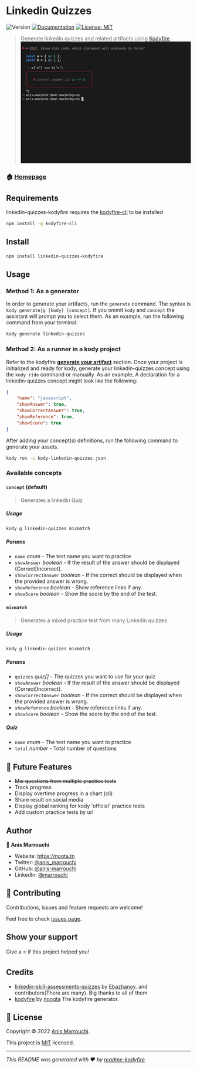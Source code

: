 # Linkedin Quizzes
![Version](https://img.shields.io/badge/version-0.0.18-blue.svg?cacheSeconds=2592000)
[![Documentation](https://img.shields.io/badge/documentation-yes-brightgreen.svg)](https://github.com/nooqta/kodyfire#install-a-kody)
[![License: MIT](https://img.shields.io/badge/License-MIT-yellow.svg)](https://github.com/nooqta/kodyfire/blob/main/LICENSE)

> Generate linkedin quizzes and related artifacts using [Kodyfire](https://github.com/nooqta/kodyfire).
![react-kodyfire demo](assets/linkedin-quizzes-kodyfire.gif)

### 🏠 [Homepage](https://github.com/nooqta/kodyfire)

## Requirements

linkedin-quizzes-kodyfire requires the [kodyfire-cli](https://github.com/nooqta/kodyfire) to be installed

```sh
npm install -g kodyfire-cli
```
## Install

```sh
npm install linkedin-quizzes-kodyfire
```

## Usage

### Method 1: As a generator
In order to generate your artifacts, run the `generate` command. The syntax is `kody generate|g [kody] [concept]`. If you ommit `kody` and `concept` the assistant will prompt you to select them. As an example, run the following command from your terminal:
```sh
kody generate linkedin-quizzes
```
### Method 2: As a runner in a kody project
Refer to the kodyfire __[generate your artifact](https://github.com/nooqta/kodyfire#generate-your-artifact)__ section.
Once your project is initialized and ready for kody,
generate your linkedin-quizzes concept using the `kody ride` command or manually. As an example, A declaration for a linkedin-quizzes concept might look like the following: 
```json
{
	"name": "javascript",
	"showAnswer": true,
	"showCorrectAnswer": true,
	"showReference": true,
	"showScore": true
}
```

After adding your concept(s) definitions, run the following command to generate your assets.

```sh
kody run -s kody-linkedin-quizzes.json
```
### Available concepts 

#### `concept` (default)
> Generates a linkedin Quiz

##### Usage
```bash
kody g linkedin-quizzes mixmatch
```
##### Params

- `name` _enum_ - The test name you want to practice
- `showAnswer` _boolean_ - If the result of the answer should be displayed (Correct|Incorrect).
- `showCorrectAnswer` _boolean_ - If the correct should be displayed when the provided answer is wrong.
- `showReference` _boolean_ - Show reference links if any.
- `showScore` _boolean_ - Show the score by the end of the test.

#### `mixmatch` 
> Generates a mixed practice test from many Linkedin quizzes

##### Usage
```bash
kody g linkedin-quizzes mixmatch
```
##### Params

- `quizzes` _quiz[]_ - The quizzes you want to use for your quiz
- `showAnswer` _boolean_ - If the result of the answer should be displayed (Correct|Incorrect).
- `showCorrectAnswer` _boolean_ - If the correct should be displayed when the provided answer is wrong.
- `showReference` _boolean_ - Show reference links if any.
- `showScore` _boolean_ - Show the score by the end of the test.

##### Quiz
- `name` _enum_ - The test name you want to practice
- `total` _number_ - Total number of questions

## 📅 Future Features
- ~~Mix questions from multiple practice tests~~
- Track progress
- Display overtime progress in a chart (cli)
- Share result on social media
- Display global ranking for kody 'official' practice tests
- Add custom practice tests by url

## Author

👤 **Anis Marrouchi**

* Website: https://noqta.tn
* Twitter: [@anis\_marrouchi](https://twitter.com/anis\_marrouchi)
* GitHub: [@anis-marrouchi](https://github.com/anis-marrouchi)
* LinkedIn: [@marrouchi](https://linkedin.com/in/marrouchi)

## 🤝 Contributing

Contributions, issues and feature requests are welcome!

Feel free to check [issues page](https://github.com/nooqta/linkedin-quizzes-kodyfire/issues). 

## Show your support

Give a ⭐️ if this project helped you!

## Credits

- [linkedin-skill-assessments-quizzes](https://github.com/Ebazhanov/linkedin-skill-assessments-quizzes) by [Ebazhanov](https://github.com/Ebazhanov). and contributors(There are many). Big thanks to all of them
- [kodyfire](https://github.com/nooqta/kodyfire) by [nooqta](https://github.com/nooqta) The kodyfire generator.

## 📝 License

Copyright © 2022 [Anis Marrouchi](https://github.com/anis-marrouchi).

This project is [MIT](https://github.com/nooqta/kodyfire/blob/main/LICENSE) licensed.

***
_This README was generated with ❤️ by [readme-kodyfire](https://github.com/nooqta/readme-kodyfire)_
